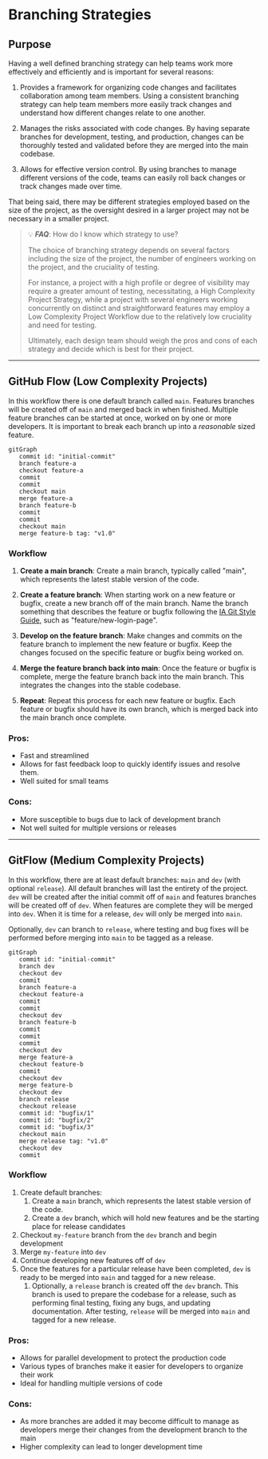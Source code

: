 # Branching Strategies
## Purpose
Having a well defined branching strategy can help teams work more effectively and efficiently and is important for several reasons:
1. Provides a framework for organizing code changes and facilitates collaboration among team members. Using a consistent branching strategy can help team members more easily track changes and understand how different changes relate to one another.

2. Manages the risks associated with code changes. By having separate branches for development, testing, and production, changes can be thoroughly tested and validated before they are merged into the main codebase.

3. Allows for effective version control. By using branches to manage different versions of the code, teams can easily roll back changes or track changes made over time.

That being said, there may be different strategies employed based on the size of the project, as the oversight desired in a larger project may not be necessary in a smaller project.

> :bulb: **_FAQ_**: How do I know which strategy to use?
>
> The choice of branching strategy depends on several factors including the size of the project, the number of engineers working on the project, and the cruciality of testing.
>
> For instance, a project with a high profile or degree of visibility may require a greater amount of testing, necessitating, a High Complexity Project Strategy, while a project with several engineers working concurrently on distinct and straightforward features may employ a Low Complexity Project Workflow due to the relatively low cruciality and need for testing.
>
> Ultimately, each design team should weigh the pros and cons of each strategy and decide which is best for their project.

---

## GitHub Flow (Low Complexity Projects)
In this workflow there is one default branch called `main`. Features branches will be created off of `main` and merged back in when finished. Multiple feature branches can be started at once, worked on by one or more developers. It is important to break each branch up into a _reasonable_ sized feature.

```mermaid
gitGraph
   commit id: "initial-commit"
   branch feature-a
   checkout feature-a
   commit
   commit
   checkout main
   merge feature-a
   branch feature-b
   commit
   commit
   checkout main
   merge feature-b tag: "v1.0"
```
### Workflow
1. **Create a main branch**: Create a main branch, typically called "main", which represents the latest stable version of the code.
2. **Create a feature branch**: When starting work on a new feature or bugfix, create a new branch off of the main branch. Name the branch something that describes the feature or bugfix following the [IA Git Style Guide]([Git%20Style%20Guide.md](https://inductive-git.ia.local/eknorr/git-style-guide.git)), such as "feature/new-login-page".

3. **Develop on the feature branch**: Make changes and commits on the feature branch to implement the new feature or bugfix. Keep the changes focused on the specific feature or bugfix being worked on.

4. **Merge the feature branch back into main**: Once the feature or bugfix is complete, merge the feature branch back into the main branch. This integrates the changes into the stable codebase.

5. **Repeat**: Repeat this process for each new feature or bugfix. Each feature or bugfix should have its own branch, which is merged back into the main branch once complete.

### Pros:
- Fast and streamlined
- Allows for fast feedback loop to quickly identify issues and resolve them.
- Well suited for small teams

### Cons:
- More susceptible to bugs due to lack of development branch
- Not well suited for multiple versions or releases

---
## GitFlow (Medium Complexity Projects)
In this workflow, there are at least default branches: `main` and `dev` (with optional `release`). All default branches will last the entirety of the project. `dev` will be created after the initial commit off of `main` and features branches will be created off of `dev`. When features are complete they will be merged into `dev`. When it is time for a release, `dev` will only be merged into `main`. 

Optionally, `dev` can branch to `release`, where testing and bug fixes will be performed before merging into `main` to be tagged as a release.

```mermaid
gitGraph
   commit id: "initial-commit"
   branch dev
   checkout dev
   commit
   branch feature-a
   checkout feature-a
   commit
   commit
   checkout dev
   branch feature-b
   commit
   commit
   commit
   checkout dev
   merge feature-a
   checkout feature-b
   commit
   checkout dev
   merge feature-b
   checkout dev
   branch release
   checkout release
   commit id: "bugfix/1"
   commit id: "bugfix/2"
   commit id: "bugfix/3"
   checkout main
   merge release tag: "v1.0"
   checkout dev
   commit
```

### Workflow
1. Create default branches: 
   1. Create a `main` branch, which represents the latest stable version of the code.
   2. Create a `dev` branch, which will hold new features and be the starting place for release candidates
2. Checkout `my-feature` branch from the `dev` branch and begin development
3. Merge `my-feature` into `dev`
4. Continue developing new features off of `dev`
5. Once the features for a particular release have been completed, `dev` is ready to be merged into `main` and tagged for a new release.
   1. Optionally, a `release` branch is created off the `dev` branch. This branch is used to prepare the codebase for a release, such as performing final testing, fixing any bugs, and updating documentation. After testing, `release` will be merged into `main` and tagged for a new release.

### Pros:
- Allows for parallel development to protect the production code
- Various types of branches make it easier for developers to organize their work
- Ideal for handling multiple versions of code

### Cons:
- As more branches are added it may become difficult to manage as developers merge their changes from the development branch to the main
- Higher complexity can lead to longer development time